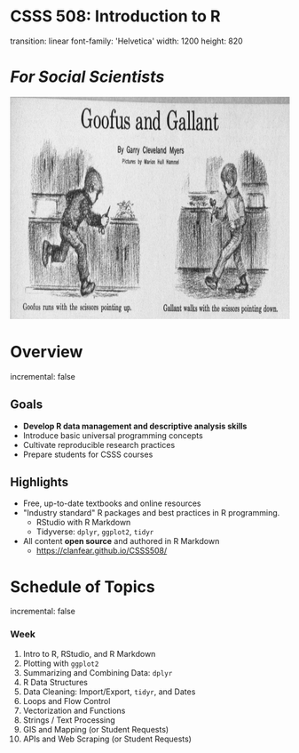 CSSS 508: Introduction to R
========================================================
transition: linear
font-family: 'Helvetica'
width: 1200
height: 820

# **<em>For Social Scientists</em>**

<div align="center">
<img src="seminar_slides_050817-figure/Goofus.jpg" height=400>
</div>
 
Overview
========================================================
incremental: false

## Goals
* **Develop R data management and descriptive analysis skills**
* Introduce basic universal programming concepts
* Cultivate reproducible research practices
* Prepare students for CSSS courses

## Highlights
* Free, up-to-date textbooks and online resources
* "Industry standard" R packages and best practices in R programming.
   + RStudio with R Markdown
   + Tidyverse: `dplyr`, `ggplot2`, `tidyr`
* All content **open source** and authored in R Markdown
   + https://clanfear.github.io/CSSS508/



Schedule of Topics
========================================================
incremental: false
### Week
1. Intro to R, RStudio, and R Markdown
2. Plotting with `ggplot2`
3. Summarizing and Combining Data: `dplyr`
4. R Data Structures
5. Data Cleaning: Import/Export, `tidyr`, and Dates
6. Loops and Flow Control
7. Vectorization and Functions
8. Strings / Text Processing
9. GIS and Mapping  (or Student Requests)
10. APIs and Web Scraping  (or Student Requests)
